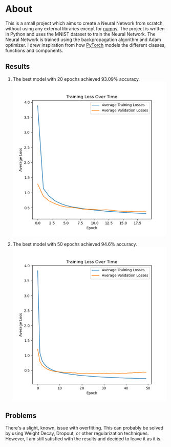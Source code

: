 # About
This is a small project which aims to create a Neural Network from scratch, without using any external libraries except for [numpy](https://numpy.org/). The project is written in Python and uses the MNIST dataset to train the Neural Network. The Neural Network is trained using the backpropagation algorithm and Adam optimizer. I drew inspiration from how [PyTorch](https://pytorch.org/) models the different classes, functions and components.

## Results
1. The best model with 20 epochs achieved 93.09% accuracy.
[![20 epochs](./plots/20_epochs.png)](./plots/20_epochs.png)

2. The best model with 50 epochs achieved 94.6% accuracy.
[![50 epochs](./plots/50_epochs.png)](./plots/50_epochs.png)

## Problems
There's a slight, known, issue with overfitting. This can probably be solved by using Weight Decay, Dropout, or other regularization techniques. However, I am still satisfied with the results and decided to leave it as it is.